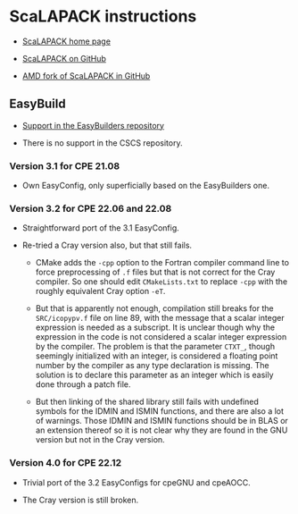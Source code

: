 # ScaLAPACK instructions

  * [ScaLAPACK home page](https://www.netlib.org/scalapack/)
  
  * [ScaLAPACK on GitHub](https://github.com/Reference-ScaLAPACK/scalapack)
  
  * [AMD fork of ScaLAPACK in GitHub](https://github.com/amd/aocl-scalapack)


## EasyBuild

  * [Support in the EasyBuilders repository](https://github.com/easybuilders/easybuild-easyconfigs/tree/develop/easybuild/easyconfigs/s/ScaLAPACK)
  
  * There is no support in the CSCS repository.


### Version 3.1 for CPE 21.08

  * Own EasyConfig, only superficially based on the EasyBuilders one.


### Version 3.2 for CPE 22.06 and 22.08

  * Straightforward port of the 3.1 EasyConfig.

  * Re-tried a Cray version also, but that still fails.
  
      * CMake adds the `-cpp` option to the Fortran compiler command line to force
        preprocessing of `.f` files but that is not correct for the Cray compiler.
        So one should edit `CMakeLists.txt` to replace `-cpp` with the roughly 
        equivalent Cray option `-eT`.
        
      * But that is apparently not enough, compilation still breaks for the 
        `SRC/icopypv.f` file on line 89, with the message that a scalar integer expression
        is needed as a subscript. It is unclear though why the expression in the code
        is not considered a scalar integer expression by the compiler. The problem is that
        the parameter `CTXT_`, though seemingly initialized with an integer, is considered
        a floating point number by the compiler as any type declaration is missing. 
        The solution is to declare this parameter as an integer which is easily done 
        through a patch file.
        
      * But then linking of the shared library still fails with undefined symbols for 
        the IDMIN and ISMIN functions,
        and there are also a lot of warnings. Those IDMIN and ISMIN functions should be
        in BLAS or an extension thereof so it is not clear why they are found in the
        GNU version but not in the Cray version.


### Version 4.0 for CPE 22.12

  * Trivial port of the 3.2 EasyConfigs for cpeGNU and cpeAOCC.
  
  * The Cray version is still broken.

